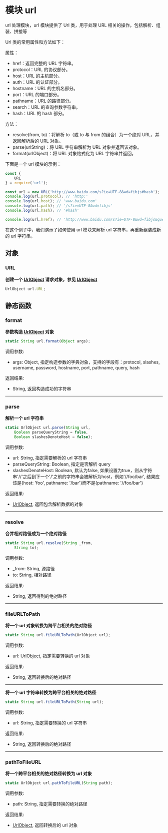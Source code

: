 # 模块 url
url 处理模块，url 模块提供了 Url 类，用于处理 URL 相关的操作，包括解析、组装、拼接等

Url 类的常用属性和方法如下：

属性：

- href：返回完整的 URL 字符串。
- protocol：URL 的协议部分。
- host：URL 的主机部分。
- auth：URL 的认证部分。
- hostname：URL 的主机名部分。
- port：URL 的端口部分。
- pathname：URL 的路径部分。
- search：URL 的查询参数字符串。
- hash：URL 的 hash 部分。

方法：

- resolve(from, to)：将解析 to（或 to 与 from 的组合）为一个绝对 URL，并返回解析后的 URL 对象。
- parse(urlString)：将 URL 字符串解析为 URL 对象并返回该对象。
- format(urlObject)：将 URL 对象格式化为 URL 字符串并返回。

下面是一个 url 模块的示例：

```JavaScript
const {
    URL
} = require('url');

const url = new URL('http://www.baidu.com/s?ie=UTF-8&wd=fibjs#hash');
console.log(url.protocol); // 'http:'
console.log(url.host); // 'www.baidu.com'
console.log(url.path); // '/s?ie=UTF-8&wd=fibjs'
console.log(url.hash); // '#hash'

console.log(url.href); // 'http://www.baidu.com/s?ie=UTF-8&wd=fibjs&query=fibjs#hash'
```

在这个例子中，我们演示了如何使用 url 模块来解析 url 字符串，再重新组装成新的 url 字符串。

## 对象
        
### URL
**创建一个 [UrlObject](../../object/ifs/UrlObject.md) 请求对象，参见 [UrlObject](../../object/ifs/UrlObject.md)**

```JavaScript
UrlObject url.URL;
```

## 静态函数
        
### format
**参数构造 [UrlObject](../../object/ifs/UrlObject.md) 对象**

```JavaScript
static String url.format(Object args);
```

调用参数:
* args: Object, 指定构造参数的字典对象，支持的字段有：protocol, slashes, username, password, hostname, port, pathname, query, hash

返回结果:
* String, 返回构造成功的字符串

--------------------------
### parse
**解析一个 url 字符串**

```JavaScript
static UrlObject url.parse(String url,
    Boolean parseQueryString = false,
    Boolean slashesDenoteHost = false);
```

调用参数:
* url: String, 指定需要解析的 url 字符串
* parseQueryString: Boolean, 指定是否解析 query
* slashesDenoteHost: Boolean, 默认为false, 如果设置为true，则从字符串'//'之后到下一个'/'之前的字符串会被解析为host，例如'//foo/bar', 结果应该是{host: 'foo', pathname: '/bar'}而不是{pathname: '//foo/bar'}

返回结果:
* [UrlObject](../../object/ifs/UrlObject.md), 返回包含解析数据的对象

--------------------------
### resolve
**合并相对路径成为一个绝对路径**

```JavaScript
static String url.resolve(String _from,
    String to);
```

调用参数:
* _from: String, 源路径
* to: String, 相对路径

返回结果:
* String, 返回得到的绝对路径

--------------------------
### fileURLToPath
**将一个 url 对象转换为跨平台相关的绝对路径**

```JavaScript
static String url.fileURLToPath(UrlObject url);
```

调用参数:
* url: [UrlObject](../../object/ifs/UrlObject.md), 指定需要转换的 url 对象

返回结果:
* String, 返回转换后的绝对路径

--------------------------
**将一个 url 字符串转换为跨平台相关的绝对路径**

```JavaScript
static String url.fileURLToPath(String url);
```

调用参数:
* url: String, 指定需要转换的 url 字符串

返回结果:
* String, 返回转换后的绝对路径

--------------------------
### pathToFileURL
**将一个跨平台相关的绝对路径转换为 url 对象**

```JavaScript
static UrlObject url.pathToFileURL(String path);
```

调用参数:
* path: String, 指定需要转换的绝对路径

返回结果:
* [UrlObject](../../object/ifs/UrlObject.md), 返回转换后的 url 对象

